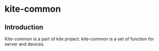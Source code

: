 # kite-common
## Introduction
Kite-common is a part of kite project. kite-common is a set of function for server and devices.